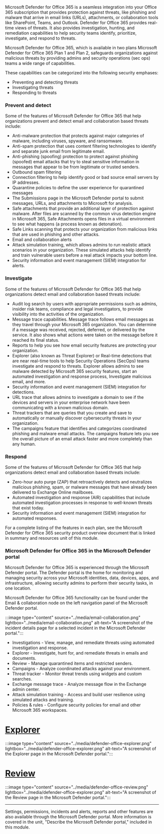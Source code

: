 Microsoft Defender for Office 365 is a seamless integration into your Office 365 subscription that provides protection against threats, like phishing and malware that arrive in email links (URLs), attachments, or collaboration tools like SharePoint, Teams, and Outlook. Defender for Office 365 provides real-time views of threats. It also provides investigation, hunting, and remediation capabilities to help security teams identify, prioritize, investigate, and respond to threats.

Microsoft Defender for Office 365, which is available in two plans Microsoft Defender for Office 365 Plan 1 and Plan 2, safeguards organizations against malicious threats by providing admins and security operations (sec ops) teams a wide range of capabilities.

These capabilities can be categorized into the following security emphases:

- Preventing and detecting threats
- Investigating threats
- Responding to threats

### Prevent and detect

Some of the features of Microsoft Defender for Office 365 that help organizations prevent and detect email and collaboration based threats include:

- Anti-malware protection that protects against major categories of malware, including viruses, spyware, and ransomware.
- Anti-spam protection that uses content filtering technologies to identify and separate junk email from legitimate email.
- Anti-phishing (spoofing) protection to protect against phishing (spoofed) email attacks that try to steal sensitive information in messages that appear to be from legitimate or trusted senders.
- Outbound spam filtering
- Connection filtering to help identify good or bad source email servers by IP addresses.
- Quarantine policies to define the user experience for quarantined messages
- The Submissions page in the Microsoft Defender portal to submit messages, URLs, and attachments to Microsoft for analysis.
- Safe attachments that provide an additional layer of protection against malware. After files are scanned by the common virus detection engine in Microsoft 365, Safe Attachments opens files in a virtual environment to see what happens (a process known as detonation).
- Safe Links scanning that protects your organization from malicious links that are used in phishing and other attacks.
- Email and collaboration alerts
- Attack simulation training, which allows admins to run realistic attack scenarios in your organization. These simulated attacks help identify and train vulnerable users before a real attack impacts your bottom line.
- Security information and event management (SIEM) integration for alerts.

### Investigate

Some of the features of Microsoft Defender for Office 365 that help organizations detect email and collaboration based threats include:

- Audit log search by users with appropriate permissions such as admins, insider risk teams, compliance and legal investigators, to provide visibility into the activities of the organization.
- Message trace capabilities. Message trace follows email messages as they travel through your Microsoft 365 organization. You can determine if a message was received, rejected, deferred, or delivered by the service. It also shows what actions were taken on the message before it reached its final status.
- Reports to help you see how email security features are protecting your organization.
- Explorer (also known as Threat Explorer) or Real-time detections that are near real-time tools to help Security Operations (SecOps) teams investigate and respond to threats. Explorer allows admins to see malware detected by Microsoft 365 security features, start an automated investigation and response process, Investigate malicious email, and more.
- Security information and event management (SIEM) integration for detections.
- URL trace that allows admins to investigate a domain to see if the devices and servers in your enterprise network have been communicating with a known malicious domain.
- Threat trackers that are queries that you create and save to automatically or manually discover cybersecurity threats in your organization.
- The campaigns feature that identifies and categorizes coordinated phishing and malware email attacks. The campaigns feature lets you see the overall picture of an email attack faster and more completely than any human.

### Respond

Some of the features of Microsoft Defender for Office 365 that help organizations detect email and collaboration based threats include:

- Zero-hour auto purge (ZAP) that retroactively detects and neutralizes malicious phishing, spam, or malware messages that have already been delivered to Exchange Online mailboxes.
- Automated investigation and response (AIR) capabilities that include automated investigation processes in response to well-known threats that exist today.
- Security information and event management (SIEM) integration for automated responses.

For a complete listing of the features in each plan, see the Microsoft Defender for Office 365 security product overview document that is linked in summary and resources unit of this module.

### Microsoft Defender for Office 365 in the Microsoft Defender portal

Microsoft Defender for Office 365 is experienced through the Microsoft Defender portal. The Defender portal is the home for monitoring and managing security across your Microsoft identities, data, devices, apps, and infrastructure, allowing security admins to perform their security tasks, in one location.

Microsoft Defender for Office 365 functionality can be found under the Email & collaboration node on the left navigation panel of the Microsoft Defender portal.

:::image type="content" source="../media/email-collaboration.png" lightbox="../media/email-collaboration.png" alt-text="A screenshot of the incident details page for a selected incident in the Microsoft Defender portal.":::

- Investigations - View, manage, and remediate threats using automated investigation and response.
- Explorer - Investigate, hunt for, and remediate threats in emails and documents.
- Review - Manage quarantined items and restricted senders.
- Campaigns - Analyze coordinated attacks against your environment.
- Threat tracker - Monitor threat trends using widgets and custom searches.
- Exchange message trace - Analyze message flow in the Exchange admin center.
- Attack simulation training - Access and build user resilience using simulated attacks and training.
- Policies & rules - Configure security policies for email and other Microsoft 365 workspaces.

# [Explorer](#tab/explorer)
:::image type="content" source="../media/defender-office-explorer.png" lightbox="../media/defender-office-explorer.png" alt-text="A screenshot of the Explorer page in the Microsoft Defender portal.":::

# [Review](#tab/review)
:::image type="content" source="../media/defender-office-review.png" lightbox="../media/defender-office-explorer.png" alt-text="A screenshot of the Review  page in the Microsoft Defender portal.":::

---

Settings, permissions, incidents and alerts, reports and other features are also available through the Microsoft Defender portal. More information is covered in the unit, "Describe the Microsoft Defender portal," included in this module.
